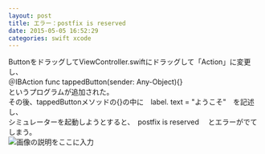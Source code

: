 ```yaml
---
layout: post
title: エラー：postfix is reserved
date: 2015-05-05 16:52:29
categories: swift xcode
---
```

<p>ButtonをドラッグしてViewController.swiftにドラッグして「Action」に変更し、<br>
＠IBAction func tappedButton(sender: Any-Object){}<br>
というプログラムが追加された。<br>
その後、tappedButtonメソッドの{}の中に　label. text = "ようこそ"　を記述し、<br>
シミュレーターを起動しようとすると、　postfix is reserved 　とエラーがでてしまう。<br>
<img src="https://i.stack.imgur.com/zsguo.png" alt="画像の説明をここに入力"></p>
